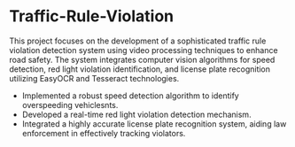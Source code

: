 # Traffic-Rule-Violation

This project focuses on the development of a sophisticated traffic rule violation detection system using video processing techniques to enhance road safety. The system integrates computer vision algorithms for speed detection, red light violation identification, and license plate recognition utilizing EasyOCR and Tesseract technologies.

- Implemented a robust speed detection algorithm to identify overspeeding vehiclesnts.
- Developed a real-time red light violation detection mechanism.
- Integrated a highly accurate license plate recognition system, aiding law enforcement in effectively tracking violators.
